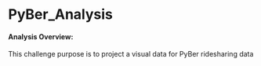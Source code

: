 # PyBer_Analysis

#### Analysis Overview:
This challenge purpose is to project a visual data for PyBer ridesharing data

